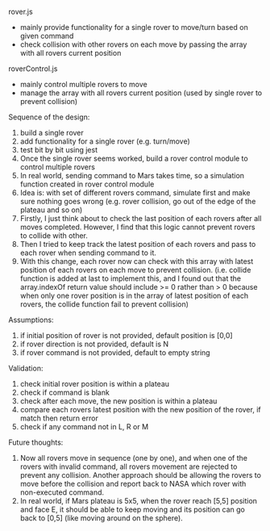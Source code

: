 rover.js
- mainly provide functionality for a single rover to move/turn based on given command
- check collision with other rovers on each move by passing the array with all rovers current position
  

roverControl.js
- mainly control multiple rovers to move
- manage the array with all rovers current position (used by single rover to prevent collision)

Sequence of the design:
1. build a single rover
2. add functionality for a single rover (e.g. turn/move)
3. test bit by bit using jest
4. Once the single rover seems worked, build a rover control module to control multiple rovers
5. In real world, sending command to Mars takes time, so a simulation function created in rover control module
6. Idea is: with set of different rovers command, simulate first and make sure nothing goes wrong (e.g. rover collision, go out of the edge of the plateau and so on)
7. Firstly, I just think about to check the last position of each rovers after all moves completed.  However, I find that this logic cannot prevent rovers to collide with other.
8. Then I tried to keep track the latest position of each rovers and pass to each rover when sending command to it.
9. With this change, each rover now can check with this array with latest position of each rovers on each move to prevent collision. (i.e. collide function is added at last to implement this, and I found out that the array.indexOf return value should include >= 0 rather than > 0 because when only one rover position is in the array of latest position of each rovers, the collide function fail to prevent collision)

Assumptions:
1. if initial position of rover is not provided, default position is [0,0]
2. if rover direction is not provided, default is N
3. if rover command is not provided, default to empty string

Validation:
1. check initial rover position is within a plateau
2. check if command is blank
3. check after each move, the new position is within a plateau
4. compare each rovers latest position with the new position of the rover, if match then return error
5. check if any command not in L, R or M
   
Future thoughts:
1. Now all rovers move in sequence (one by one), and when one of the rovers with invalid command, all rovers movement are rejected to prevent any collision.  Another approach should be allowing the rovers to move before the collision and report back to NASA which rover with non-executed command.
2. In real world, if Mars plateau is 5x5, when the rover reach [5,5] position and face E, it should be able to keep moving and its position can go back to [0,5] (like moving around on the sphere).


